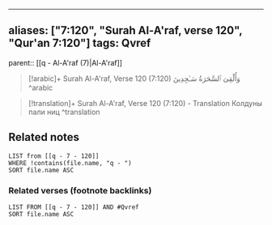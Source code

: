 
---
aliases: ["7:120", "Surah Al-A'raf, verse 120", "Qur'an 7:120"]
tags: Qvref
---

parent:: [[q - Al-A'raf (7)|Al-A'raf]]

> [!arabic]+ Surah Al-A'raf, Verse 120 (7:120)
> <span class="quran-arabic">وَأُلْقِىَ ٱلسَّحَرَةُ سَـٰجِدِينَ</span>
^arabic

> [!translation]+ Surah Al-A'raf, Verse 120 (7:120) - Translation
> Колдуны пали ниц
^translation



## Related notes
```dataview
LIST from [[q - 7 - 120]]
WHERE !contains(file.name, "q - ")
SORT file.name ASC
```

### Related verses (footnote backlinks)
```dataview
LIST FROM [[q - 7 - 120]] AND #Qvref
SORT file.name ASC
```

